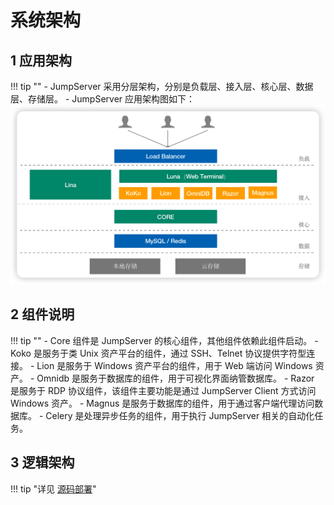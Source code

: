 # 系统架构
## 1 应用架构
!!! tip ""
    - JumpServer 采用分层架构，分别是负载层、接入层、核心层、数据层、存储层。
    - JumpServer 应用架构图如下：
![architecture_01](img/architecture_01.png)

## 2 组件说明
!!! tip ""
    - Core 组件是 JumpServer 的核心组件，其他组件依赖此组件启动。
    - Koko 是服务于类 Unix 资产平台的组件，通过 SSH、Telnet 协议提供字符型连接。
    - Lion 是服务于 Windows 资产平台的组件，用于 Web 端访问 Windows 资产。
    - Omnidb 是服务于数据库的组件，用于可视化界面纳管数据库。
    - Razor 是服务于 RDP 协议组件，该组件主要功能是通过 JumpServer Client 方式访问 Windows 资产。
    - Magnus 是服务于数据库的组件，用于通过客户端代理访问数据库。
    - Celery 是处理异步任务的组件，用于执行 JumpServer 相关的自动化任务。

## 3 逻辑架构
!!! tip "详见 [源码部署](installation/source_install/requirements.md)"
